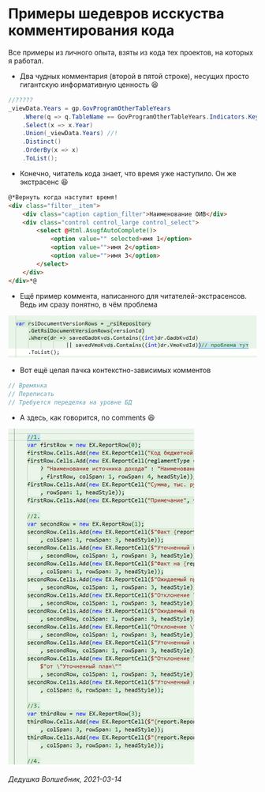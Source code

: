 # Примеры шедевров исскуства комментирования кода

Все примеры из личного опыта, взяты из кода тех проектов, на которых я работал.

* Два чудных комментария (второй в пятой строке), несущих просто гигантскую информативную ценность 😆
```csharp
//?????
_viewData.Years = gp.GovProgramOtherTableYears
    .Where(q => q.TableName == GovProgramOtherTableYears.Indicators.Key)
    .Select(x => x.Year)
    .Union(_viewData.Years) //!
    .Distinct()
    .OrderBy(x => x)
    .ToList();
```

* Конечно, читатель кода знает, что время уже наступило. Он же экстрасенс 😆
```html
@*Вернуть когда наступит время!
<div class="filter__item">
    <div class="caption caption_filter">Наименование ОИВ</div>
    <div class="control control_large control_select">
        <select @Html.AsugfAutoComplete()>
            <option value="" selected>имя 1</option>
            <option value="">имя 2</option>
            <option value="">имя 3</option>
        </select>
    </div>
</div>*@
```

* Ещё пример коммента, написанного для читателей-экстрасенсов. Ведь им сразу понятно, в чём проблема

![Пример комментария](img/comments01.png "Пример комментария")

* Вот ещё целая пачка контекстно-зависимых комментов
```csharp
// Времянка
// Переписать
// Требуется переделка на уровне БД
```

* А здесь, как говорится, no comments 😆

![Пример комментария](img/comments02.png "Пример комментария")

_Дедушка Волшебник, 2021-03-14_